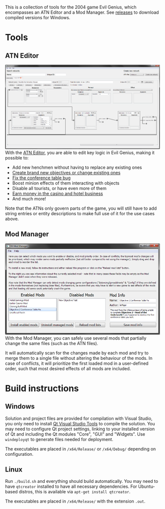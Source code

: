 This is a collection of tools for the 2004 game Evil Genius, which encompasses an ATN Editor and a Mod Manager. See [releases](https://github.com/leiftiger/EG_Tools/releases) to download compiled versions for Windows.

# Tools

## ATN Editor
![Example image](doc/images/editor_example.png)
With the [ATN Editor](doc/using_the_editor.md), you are able to edit key logic in Evil Genius, making it possible to:

* Add new henchmen without having to replace any existing ones
* [Create brand new objectives or change existing ones](doc/creating_new_objectives.md)
* [Fix the conference table bug](https://www.moddb.com/games/evil-genius/downloads/objective-2-conference-table-fix)
* Boost minion effects of them interacting with objects
* Disable all tourists, or have even more of them
* [Earn money in the casino and hotel business](https://www.moddb.com/games/evil-genius/downloads/hotel-earnings-mod)
* And much more!

Note that the ATNs only govern parts of the game, you will still have to add string entries or entity descriptions to make full use of it for the use cases above.

## Mod Manager
![Example image](doc/images/mod_manager_example.png)
With the Mod Manager, you can safely use several mods that partially change the same files (such as the ATN files).

It will automatically scan for the changes made by each mod and try to merge them to a single file without altering the behaviour of the mods. In case of conflicts, it will prioritize the first loaded mod in a user-defined order, such that most desired effects of all mods are included.

# Build instructions

## Windows

Solution and project files are provided for compilation with Visual Studio, you only need to install [Qt Visual Studio Tools](https://marketplace.visualstudio.com/items?itemName=TheQtCompany.QtVisualStudioTools-19123) to compile the solution. You may need to configure Qt project settings, linking to your installed version of Qt and including the Qt modules "Core", "GUI" and "Widgets". Use `windeployqt` to generate files needed for deployment.

The executables are placed in `/x64/Release/` or `/x64/Debug/` depending on configuration.

## Linux

Run `./build.sh` and everything should build automatically. You may need to have `qtcreator` installed to have all necessary dependencies. For Ubuntu-based distros, this is available via `apt-get install qtcreator`.

The executables are placed in `/x64/Release/` with the extension `.out`.
